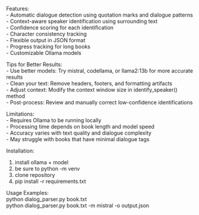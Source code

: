 ﻿ Features:<br />
    - Automatic dialogue detection using quotation marks and dialogue patterns<br />
    - Context-aware speaker identification using surrounding text<br />
    - Confidence scoring for each identification<br />
    - Character consistency tracking<br />
    - Flexible output in JSON format<br />
    - Progress tracking for long books<br />
    - Customizable Ollama models<br />

 Tips for Better Results:<br />
    - Use better models: Try mistral, codellama, or llama2:13b for more accurate results<br />
    - Clean your text: Remove headers, footers, and formatting artifacts<br />
    - Adjust context: Modify the context window size in identify_speaker() method<br />
    - Post-process: Review and manually correct low-confidence identifications<br />

 Limitations:<br />
    - Requires Ollama to be running locally<br />
    - Processing time depends on book length and model speed<br />
    - Accuracy varies with text quality and dialogue complexity<br />
    - May struggle with books that have minimal dialogue tags<br />

 Installation:
   1. install ollama + model
   2. be sure to python -m venv
   3. clone repository
   4. pip install -r requirements.txt

 Usage Examples:<br />
   python dialog_parser.py book.txt <br />
   python dialog_parser.py book.txt -m mistral -o output.json<br />

